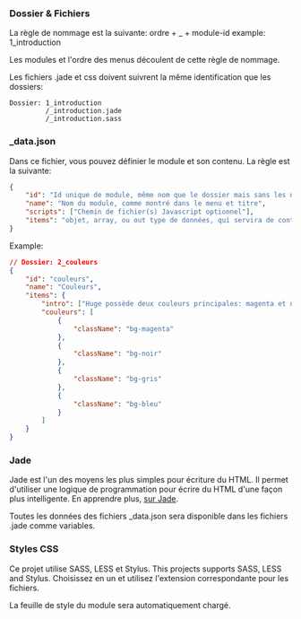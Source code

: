 ### Dossier & Fichiers

La règle de nommage est la suivante: ordre + _ + module-id
example: 1_introduction

Les modules et l'ordre des menus découlent de cette règle de nommage.

Les fichiers .jade et css doivent suivrent la même identification que les dossiers:

```markup
Dossier: 1_introduction
         /_introduction.jade
         /_introduction.sass
```

### _data.json
Dans ce fichier, vous pouvez définier le module et son contenu. La règle est la suivante:

```json
{
	"id": "Id unique de module, même nom que le dossier mais sans les numéros de commande",
	"name": "Nom du module, comme montré dans le menu et titre",
	"scripts": ["Chemin de fichier(s) Javascript optionnel"],
	"items": "objet, array, ou out type de données, qui servira de contenu pour les modules"
}
```

Example:

```json
// Dossier: 2_couleurs
{
    "id": "couleurs",
    "name": "Couleurs",
    "items": {
        "intro": ["Huge possède deux couleurs principales: magenta et noir."],
        "couleurs": [
            {
                "className": "bg-magenta"
            },
            {
                "className": "bg-noir"
            },
            {
                "className": "bg-gris"
            },
            {
                "className": "bg-bleu"
            }
        ]
    }
}
```
### Jade
Jade est l'un des moyens les plus simples pour écriture du HTML. Il permet d'utiliser une logique de programmation pour écrire du HTML d'une façon plus intelligente. En apprendre plus, <a href="http://jade-lang.com" target="_blank">sur Jade</a>.

Toutes les données des fichiers _data.json sera disponible dans les fichiers .jade comme variables.

### Styles CSS
Ce projet utilise SASS, LESS et Stylus.
This projects supports SASS, LESS and Stylus. Choisissez en un et utilisez l'extension correspondante pour les fichiers.

La feuille de style du module sera automatiquement chargé.